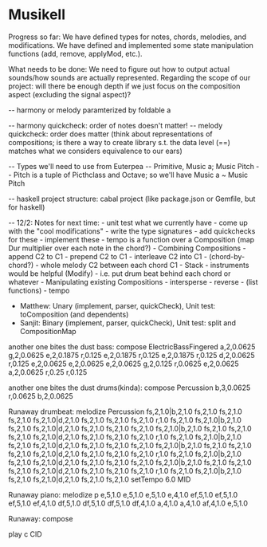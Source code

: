 # Musikell

Progress so far: We have defined types for notes, chords, melodies, and modifications. We have defined and implemented some state
manipulation functions (add, remove, applyMod, etc.).

What needs to be done: We need to figure out how to output actual sounds/how sounds are actually represented. Regarding the scope
of our project: will there be enough depth if we just focus on the composition aspect (excluding the signal aspect)?


-- harmony or melody paramterized by foldable a


-- harmony quickcheck: order of notes doesn't matter!
-- melody quickcheck: order does matter (think about representations of compositions; is there a way to create library s.t. the data level (==) matches what we considers equivalence to our ears)

-- Types we'll need to use from Euterpea
-- Primitive, Music a; Music Pitch
-- Pitch is a tuple of Picthclass and Octave; so we'll have Music a ~ Music Pitch

-- haskell project structure: cabal project (like package.json or Gemfile, but for haskell)


-- 12/2: Notes for next time:
    - unit test what we currently have
    - come up with the "cool modifications"
        - write the type signatures
        - add quickchecks for these
        - implement these
    - tempo is a function over a Composition (map Dur multiplier over each note in the chord?)
    - Combining Compositions
        - append C2 to C1
        - prepend C2 to C1
        - interleave C2 into C1
            - (chord-by-chord?)
            - whole melody C2 between each chord C1
        - Stack
            - instruments would be helpful (Modify)
            - i.e. put drum beat behind each chord or whatever
    - Manipulating existing Compositions
        - intersperse
        - reverse
        - (list functions)
        - tempo


- Matthew: Unary (implement, parser, quickCheck),
            Unit test: toComposition (and dependents)
- Sanjit: Binary (implement, parser, quickCheck),
            Unit test: split and CompositionMap


another one bites the dust bass: compose ElectricBassFingered a,2,0.0625 g,2,0.0625 e,2,0.1875 r,0.125 e,2,0.1875 r,0.125 e,2,0.1875 r,0.125 d,2,0.0625 r,0.125 e,2,0.0625 e,2,0.0625 e,2,0.0625 g,2,0.125 r,0.0625 e,2,0.0625 a,2,0.0625 r,0.25 r,0.125

another one bites the dust drums(kinda): compose Percussion b,3,0.0625 r,0.0625 b,2,0.0625

Runaway drumbeat:
melodize Percussion fs,2,1.0|b,2,1.0 fs,2,1.0 fs,2,1.0 fs,2,1.0 fs,2,1.0|d,2,1.0 fs,2,1.0 fs,2,1.0 fs,2,1.0 r,1.0 fs,2,1.0 fs,2,1.0|b,2,1.0 fs,2,1.0 fs,2,1.0|d,2,1.0 fs,2,1.0 fs,2,1.0 fs,2,1.0 fs,2,1.0|b,2,1.0 fs,2,1.0 fs,2,1.0 fs,2,1.0 fs,2,1.0|d,2,1.0 fs,2,1.0 fs,2,1.0 fs,2,1.0 r,1.0 fs,2,1.0 fs,2,1.0|b,2,1.0 fs,2,1.0 fs,2,1.0|d,2,1.0 fs,2,1.0 fs,2,1.0 fs,2,1.0 fs,2,1.0|b,2,1.0 fs,2,1.0 fs,2,1.0 fs,2,1.0 fs,2,1.0|d,2,1.0 fs,2,1.0 fs,2,1.0 fs,2,1.0 r,1.0 fs,2,1.0 fs,2,1.0|b,2,1.0 fs,2,1.0 fs,2,1.0|d,2,1.0 fs,2,1.0 fs,2,1.0 fs,2,1.0 fs,2,1.0|b,2,1.0 fs,2,1.0 fs,2,1.0 fs,2,1.0 fs,2,1.0|d,2,1.0 fs,2,1.0 fs,2,1.0 fs,2,1.0 r,1.0 fs,2,1.0 fs,2,1.0|b,2,1.0 fs,2,1.0 fs,2,1.0|d,2,1.0 fs,2,1.0 fs,2,1.0
setTempo 6.0 MID

Runaway piano:
melodize p e,5,1.0 e,5,1.0 e,5,1.0 e,4,1.0 ef,5,1.0 ef,5,1.0 ef,5,1.0 ef,4,1.0 df,5,1.0 df,5,1.0 df,5,1.0 df,4,1.0 a,4,1.0 a,4,1.0 af,4,1.0 e,5,1.0

Runaway:
compose <piano> <drumbeat>

play c CID
